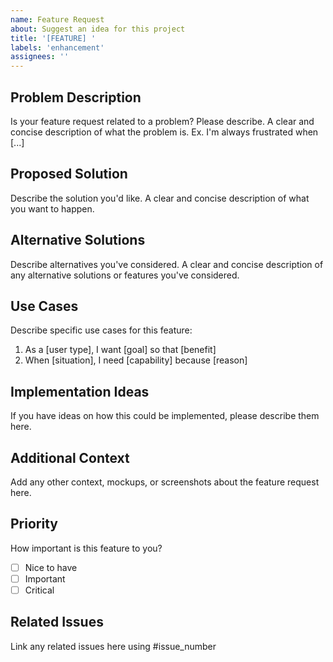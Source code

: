 ```yaml
---
name: Feature Request
about: Suggest an idea for this project
title: '[FEATURE] '
labels: 'enhancement'
assignees: ''
---
```


## Problem Description

Is your feature request related to a problem? Please describe.
A clear and concise description of what the problem is. Ex. I'm always frustrated when [...]

## Proposed Solution

Describe the solution you'd like.
A clear and concise description of what you want to happen.

## Alternative Solutions

Describe alternatives you've considered.
A clear and concise description of any alternative solutions or features you've considered.

## Use Cases

Describe specific use cases for this feature:

1. As a [user type], I want [goal] so that [benefit]
2. When [situation], I need [capability] because [reason]

## Implementation Ideas

If you have ideas on how this could be implemented, please describe them here.

## Additional Context

Add any other context, mockups, or screenshots about the feature request here.

## Priority

How important is this feature to you?

- [ ] Nice to have
- [ ] Important
- [ ] Critical

## Related Issues

Link any related issues here using #issue_number
